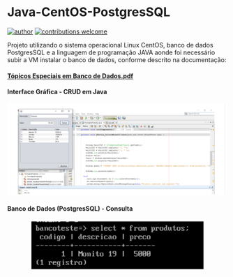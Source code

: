 # Java-CentOS-PostgresSQL

[![author](https://img.shields.io/badge/author-patrick-red.svg)](https://www.linkedin.com/in/patrick-cavalcante-moraes-a95635179/)
[![contributions welcome](https://img.shields.io/badge/contributions-welcome-brightgreen.svg?style=flat)](https://github.com/PatrickCavalcant)

Projeto utilizando o sistema operacional Linux CentOS, banco de dados PostgresSQL e a linguagem de programação JAVA aonde foi necessário subir a VM instalar o banco de dados, conforme descrito na documentação: <a href="https://github.com/PatrickCavalcant/java-centOS-postgresSQL/blob/main/T%C3%B3picos%20Especiais%20em%20Banco%20de%20Dados.pdf"><h4>Tópicos Especiais em Banco de Dados.pdf</h4></a>

<h4>Interface Gráfica - CRUD em Java</h4>
<p align="center">
<img src="img1.png" >
</p>

<h4>Banco de Dados (PostgresSQL) -  Consulta</h4>
<p align="center">
<img src="img2.png" width="400">
</p>


